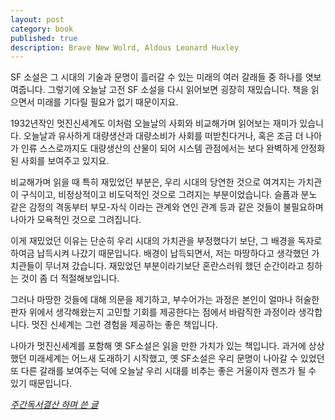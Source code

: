 ```yaml
---
layout: post
category: book
published: true
description: Brave New Wolrd, Aldous Leonard Huxley
---
```

SF 소설은 그 시대의 기술과 문명이 흘러갈 수 있는 미래의 여러 갈래들 중 하나를 엿보여줍니다. 그렇기에 오늘날 고전 SF 소설을 다시 읽어보면 굉장히 재밌습니다. 책을 읽으면서 미래를 기다릴 필요가 없기 때문이지요.

1932년작인 멋진신세계도 이처럼 오늘날의 사회와 비교해가며 읽어보는 재미가 있습니다. 오늘날과 유사하게 대량생산과 대량소비가 사회를 떠받친다거나, 혹은 조금 더 나아가 인류 스스로까지도 대량생산의 산물이 되어 시스템 관점에서는 보다 완벽하게 안정화된 사회를 보여주고 있지요.

비교해가며 읽을 때 특히 재밌었던 부분은, 우리 시대의 당연한 것으로 여겨지는 가치관이 구식이고, 비정상적이고 비도덕적인 것으로 그려지는 부분이었습니다. 슬픔과 분노 같은 감정의 격동부터 부모-자식 이라는 관계와 연인 관계 등과 같은 것들이 불필요하며 나아가 모욕적인 것으로 그려집니다.

이게 재밌었던 이유는 단순히 우리 시대의 가치관을 부정했다기 보단, 그 배경을 독자로 하여금 납득시켜 나갔기 때문입니다. 배경이 납득되면서, 저는 마땅하다고 생각했던 가치관들이 무너져 갔습니다. 재밌었던 부분이라기보단 혼란스러워 했던 순간이라고 칭하는 것이 좀 더 적절해보입니다.

그러나 마땅한 것들에 대해 의문을 제기하고, 부수어가는 과정은 본인이 얼마나 허술한 판자 위에서 생각해왔는지 고민할 기회를 제공한다는 점에서 바람직한 과정이라 생각합니다. 멋진 신세계는 그런 경험을 제공하는 좋은 책입니다.

나아가 멋진신세계를 포함해 옛 SF소설은 읽을 만한 가치가 있는 책입니다. 과거에 상상했던 미래세계는 어느새 도래하기 시작했고, 옛 SF소설은 우리 문명이 나아갈 수 있었던 또 다른 갈래를 보여주는 덕에 오늘날 우리 시대를 비추는 좋은 거울이자 렌즈가 될 수 있기 때문입니다.

_[주간독서결산 하며 쓴 글](https://twitter.com/jumalReading/status/1117303531776557056)_